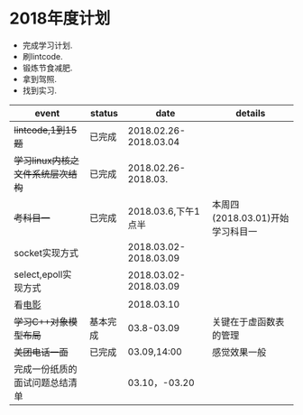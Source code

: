 2018年度计划
===

* 完成学习计划.  
* 刷lintcode.  
* 锻炼节食减肥.  
* 拿到驾照.  
* 找到实习.  


|event|status|date|details|
|-|-|-|-|
|~~lintcode,1到15题~~|已完成|2018.02.26-2018.03.04||
|~~学习linux内核之文件系统层次结构~~|已完成|2018.02.26-2018.03.||
|~~考科目一~~|已完成|2018.03.6,下午1点半|本周四(2018.03.01)开始学习科目一|
|socket实现方式||2018.03.02-2018.03.09||
|select,epoll实现方式||2018.03.02-2018.03.09||
|看[电影](https://v.qq.com/x/cover/jp08cnhmu5kfer4.html)||2018.03.10||
|~~学习C++对象模型布局~~|基本完成|03.8-03.09|关键在于虚函数表的管理|
|~~美团电话一面~~|已完成|03.09,14:00|感觉效果一般|
|完成一份纸质的面试问题总结清单||03.10，-03.20||